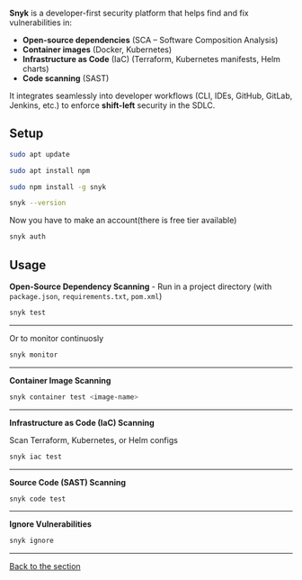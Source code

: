 **Snyk** is a developer-first security platform that helps find and fix vulnerabilities in:
- **Open-source dependencies** (SCA – Software Composition Analysis)
- **Container images** (Docker, Kubernetes)
- **Infrastructure as Code** (IaC) (Terraform, Kubernetes manifests, Helm charts)
- **Code scanning** (SAST)

It integrates seamlessly into developer workflows (CLI, IDEs, GitHub, GitLab, Jenkins, etc.) to enforce **shift-left** security in the SDLC.

## Setup
```bash
sudo apt update
```
```bash
sudo apt install npm
```
```bash
sudo npm install -g snyk
```
```bash
snyk --version
```

Now you have to make an account(there is free tier available)
```bash
snyk auth
```

## Usage
**Open-Source Dependency Scanning** - Run in a project directory (with ``package.json``, ``requirements.txt``, ``pom.xml``)
```bash
snyk test
```
---

Or to monitor continuosly
```bash
snyk monitor
```

---

**Container Image Scanning**
```bash
snyk container test <image-name>
```

---

**Infrastructure as Code (IaC) Scanning**

Scan Terraform, Kubernetes, or Helm configs
```bash
snyk iac test
```

---

**Source Code (SAST) Scanning**
```bash
snyk code test
```

---

**Ignore Vulnerabilities**
```bash
snyk ignore
```


---
[Back to the section](/courseFiles/Section_02-staticAnalysisAndDependencies/staticAnalysis.md)
